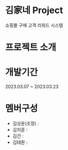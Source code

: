 # 김家네 Project
쇼핑몰 구매 고객 리워드 시스템

# 프로젝트 소개


# 개발기간
2023.03.07 ~ 2023.03.23

# 멤버구성
- 김상윤(조장) :
- 김지훈 :
- 김건 : 
- 김태환 : 
